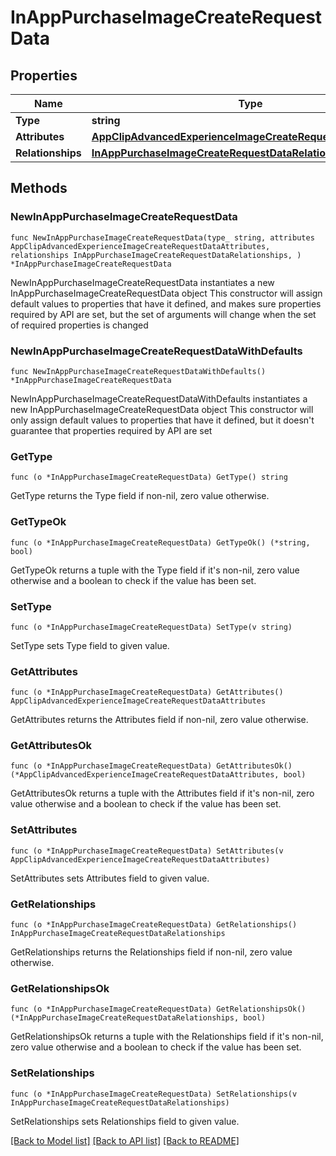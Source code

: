 # InAppPurchaseImageCreateRequestData

## Properties

Name | Type | Description | Notes
------------ | ------------- | ------------- | -------------
**Type** | **string** |  | 
**Attributes** | [**AppClipAdvancedExperienceImageCreateRequestDataAttributes**](AppClipAdvancedExperienceImageCreateRequestDataAttributes.md) |  | 
**Relationships** | [**InAppPurchaseImageCreateRequestDataRelationships**](InAppPurchaseImageCreateRequestDataRelationships.md) |  | 

## Methods

### NewInAppPurchaseImageCreateRequestData

`func NewInAppPurchaseImageCreateRequestData(type_ string, attributes AppClipAdvancedExperienceImageCreateRequestDataAttributes, relationships InAppPurchaseImageCreateRequestDataRelationships, ) *InAppPurchaseImageCreateRequestData`

NewInAppPurchaseImageCreateRequestData instantiates a new InAppPurchaseImageCreateRequestData object
This constructor will assign default values to properties that have it defined,
and makes sure properties required by API are set, but the set of arguments
will change when the set of required properties is changed

### NewInAppPurchaseImageCreateRequestDataWithDefaults

`func NewInAppPurchaseImageCreateRequestDataWithDefaults() *InAppPurchaseImageCreateRequestData`

NewInAppPurchaseImageCreateRequestDataWithDefaults instantiates a new InAppPurchaseImageCreateRequestData object
This constructor will only assign default values to properties that have it defined,
but it doesn't guarantee that properties required by API are set

### GetType

`func (o *InAppPurchaseImageCreateRequestData) GetType() string`

GetType returns the Type field if non-nil, zero value otherwise.

### GetTypeOk

`func (o *InAppPurchaseImageCreateRequestData) GetTypeOk() (*string, bool)`

GetTypeOk returns a tuple with the Type field if it's non-nil, zero value otherwise
and a boolean to check if the value has been set.

### SetType

`func (o *InAppPurchaseImageCreateRequestData) SetType(v string)`

SetType sets Type field to given value.


### GetAttributes

`func (o *InAppPurchaseImageCreateRequestData) GetAttributes() AppClipAdvancedExperienceImageCreateRequestDataAttributes`

GetAttributes returns the Attributes field if non-nil, zero value otherwise.

### GetAttributesOk

`func (o *InAppPurchaseImageCreateRequestData) GetAttributesOk() (*AppClipAdvancedExperienceImageCreateRequestDataAttributes, bool)`

GetAttributesOk returns a tuple with the Attributes field if it's non-nil, zero value otherwise
and a boolean to check if the value has been set.

### SetAttributes

`func (o *InAppPurchaseImageCreateRequestData) SetAttributes(v AppClipAdvancedExperienceImageCreateRequestDataAttributes)`

SetAttributes sets Attributes field to given value.


### GetRelationships

`func (o *InAppPurchaseImageCreateRequestData) GetRelationships() InAppPurchaseImageCreateRequestDataRelationships`

GetRelationships returns the Relationships field if non-nil, zero value otherwise.

### GetRelationshipsOk

`func (o *InAppPurchaseImageCreateRequestData) GetRelationshipsOk() (*InAppPurchaseImageCreateRequestDataRelationships, bool)`

GetRelationshipsOk returns a tuple with the Relationships field if it's non-nil, zero value otherwise
and a boolean to check if the value has been set.

### SetRelationships

`func (o *InAppPurchaseImageCreateRequestData) SetRelationships(v InAppPurchaseImageCreateRequestDataRelationships)`

SetRelationships sets Relationships field to given value.



[[Back to Model list]](../README.md#documentation-for-models) [[Back to API list]](../README.md#documentation-for-api-endpoints) [[Back to README]](../README.md)


